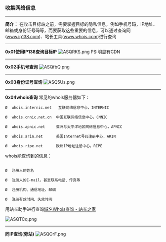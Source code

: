 ### 收集网络信息 ###
---
<b>简介：</b>
在攻击目标站之前，需要掌握目标的隐私信息，例如手机号码，IP地址、邮箱或身份证号码等，而要获取这些重要的信息，可以通过查询网(www.ip138.com)、站长工具(www.whois.com)进行查询

---
<b>0x01使用IP138查询目标IP</b>
![ASQRKS.png](https://s2.ax1x.com/2019/03/09/ASQRKS.png)
PS:明显有CDN

---
<b>0x02手机号查询</b>
![ASQfbQ.png](https://s2.ax1x.com/2019/03/09/ASQfbQ.png)

---
<b>0x03身份证号查询</b>
![ASQ5Us.png](https://s2.ax1x.com/2019/03/09/ASQ5Us.png)

---
<b>0x04whois查询</b>
常见的whois服务器如下：
```
Ø  whois.internic.net   互联网络信息中心，INTERNIC

Ø  whois.cnnic.net.cn  中国互联网络信息中心，CNNIC

Ø  whois.apnic.net     亚洲与太平洋地区网络信息中心，APNIC

Ø  whois.arin.net      美国Internet号码注册中心，ARIN

Ø  whois.ripe.net      欧州IP地址注册中心，RIPE
```
whois能查询到的信息：
```

Ø  注册人的姓名

Ø  注册人的E-mail，甚至联系电话、传真等

Ø  注册机构、通信地址、邮编

Ø  注册有效时间、失效时间
```
用站长助手进行查询[域名Whois查询 - 站长之家](http://whois.chinaz.com/)

![ASQTCq.png](https://s2.ax1x.com/2019/03/09/ASQTCq.png)

---
<b>同IP查询(旁站)</b>
![ASQOrF.png](https://s2.ax1x.com/2019/03/09/ASQOrF.png)
